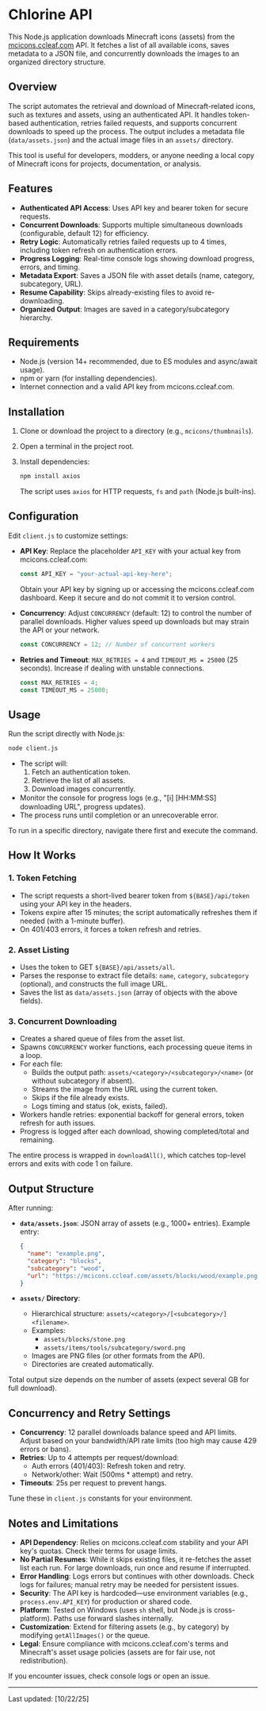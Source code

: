 # Chlorine API

This Node.js application downloads Minecraft icons (assets) from the [mcicons.ccleaf.com](https://mcicons.ccleaf.com) API. It fetches a list of all available icons, saves metadata to a JSON file, and concurrently downloads the images to an organized directory structure.

## Overview

The script automates the retrieval and download of Minecraft-related icons, such as textures and assets, using an authenticated API. It handles token-based authentication, retries failed requests, and supports concurrent downloads to speed up the process. The output includes a metadata file (`data/assets.json`) and the actual image files in an `assets/` directory.

This tool is useful for developers, modders, or anyone needing a local copy of Minecraft icons for projects, documentation, or analysis.

## Features

- **Authenticated API Access**: Uses API key and bearer token for secure requests.
- **Concurrent Downloads**: Supports multiple simultaneous downloads (configurable, default 12) for efficiency.
- **Retry Logic**: Automatically retries failed requests up to 4 times, including token refresh on authentication errors.
- **Progress Logging**: Real-time console logs showing download progress, errors, and timing.
- **Metadata Export**: Saves a JSON file with asset details (name, category, subcategory, URL).
- **Resume Capability**: Skips already-existing files to avoid re-downloading.
- **Organized Output**: Images are saved in a category/subcategory hierarchy.

## Requirements

- Node.js (version 14+ recommended, due to ES modules and async/await usage).
- npm or yarn (for installing dependencies).
- Internet connection and a valid API key from mcicons.ccleaf.com.

## Installation

1. Clone or download the project to a directory (e.g., `mcicons/thumbnails`).
2. Open a terminal in the project root.
3. Install dependencies:

   ```bash
   npm install axios
   ```

   The script uses `axios` for HTTP requests, `fs` and `path` (Node.js built-ins).

## Configuration

Edit `client.js` to customize settings:

- **API Key**: Replace the placeholder `API_KEY` with your actual key from mcicons.ccleaf.com:

  ```javascript
  const API_KEY = "your-actual-api-key-here";
  ```

  Obtain your API key by signing up or accessing the mcicons.ccleaf.com dashboard. Keep it secure and do not commit it to version control.

- **Concurrency**: Adjust `CONCURRENCY` (default: 12) to control the number of parallel downloads. Higher values speed up downloads but may strain the API or your network.

  ```javascript
  const CONCURRENCY = 12; // Number of concurrent workers
  ```

- **Retries and Timeout**: `MAX_RETRIES = 4` and `TIMEOUT_MS = 25000` (25 seconds). Increase if dealing with unstable connections.

  ```javascript
  const MAX_RETRIES = 4;
  const TIMEOUT_MS = 25000;
  ```

## Usage

Run the script directly with Node.js:

```bash
node client.js
```

- The script will:
  1. Fetch an authentication token.
  2. Retrieve the list of all assets.
  3. Download images concurrently.
- Monitor the console for progress logs (e.g., "[ℹ️] [HH:MM:SS] downloading URL", progress updates).
- The process runs until completion or an unrecoverable error.

To run in a specific directory, navigate there first and execute the command.

## How It Works

### 1. Token Fetching
- The script requests a short-lived bearer token from `${BASE}/api/token` using your API key in the headers.
- Tokens expire after 15 minutes; the script automatically refreshes them if needed (with a 1-minute buffer).
- On 401/403 errors, it forces a token refresh and retries.

### 2. Asset Listing
- Uses the token to GET `${BASE}/api/assets/all`.
- Parses the response to extract file details: `name`, `category`, `subcategory` (optional), and constructs the full image URL.
- Saves the list as `data/assets.json` (array of objects with the above fields).

### 3. Concurrent Downloading
- Creates a shared queue of files from the asset list.
- Spawns `CONCURRENCY` worker functions, each processing queue items in a loop.
- For each file:
  - Builds the output path: `assets/<category>/<subcategory>/<name>` (or without subcategory if absent).
  - Streams the image from the URL using the current token.
  - Skips if the file already exists.
  - Logs timing and status (ok, exists, failed).
- Workers handle retries: exponential backoff for general errors, token refresh for auth issues.
- Progress is logged after each download, showing completed/total and remaining.

The entire process is wrapped in `downloadAll()`, which catches top-level errors and exits with code 1 on failure.

## Output Structure

After running:

- **`data/assets.json`**: JSON array of assets (e.g., 1000+ entries). Example entry:

  ```json
  {
    "name": "example.png",
    "category": "blocks",
    "subcategory": "wood",
    "url": "https://mcicons.ccleaf.com/assets/blocks/wood/example.png"
  }
  ```

- **`assets/` Directory**:
  - Hierarchical structure: `assets/<category>/[<subcategory>/]<filename>`.
  - Examples:
    - `assets/blocks/stone.png`
    - `assets/items/tools/subcategory/sword.png`
  - Images are PNG files (or other formats from the API).
  - Directories are created automatically.

Total output size depends on the number of assets (expect several GB for full download).

## Concurrency and Retry Settings

- **Concurrency**: 12 parallel downloads balance speed and API limits. Adjust based on your bandwidth/API rate limits (too high may cause 429 errors or bans).
- **Retries**: Up to 4 attempts per request/download:
  - Auth errors (401/403): Refresh token and retry.
  - Network/other: Wait (500ms * attempt) and retry.
- **Timeouts**: 25s per request to prevent hangs.

Tune these in `client.js` constants for your environment.

## Notes and Limitations

- **API Dependency**: Relies on mcicons.ccleaf.com stability and your API key's quotas. Check their terms for usage limits.
- **No Partial Resumes**: While it skips existing files, it re-fetches the asset list each run. For large downloads, run once and resume if interrupted.
- **Error Handling**: Logs errors but continues with other downloads. Check logs for failures; manual retry may be needed for persistent issues.
- **Security**: The API key is hardcoded—use environment variables (e.g., `process.env.API_KEY`) for production or shared code.
- **Platform**: Tested on Windows (uses `sh` shell, but Node.js is cross-platform). Paths use forward slashes internally.
- **Customization**: Extend for filtering assets (e.g., by category) by modifying `getAllImages()` or the queue.
- **Legal**: Ensure compliance with mcicons.ccleaf.com's terms and Minecraft's asset usage policies (assets are for fair use, not redistribution).

If you encounter issues, check console logs or open an issue.

---
Last updated: [10/22/25]
```
